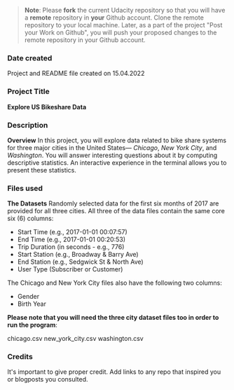>**Note**: Please **fork** the current Udacity repository so that you will have a **remote** repository in **your** Github account. Clone the remote repository to your local machine. Later, as a part of the project "Post your Work on Github", you will push your proposed changes to the remote repository in your Github account.

### Date created
Project and README file created on 15.04.2022
### Project Title
**Explore US Bikeshare Data**

### Description
**Overview**
In this project, you will explore data related to bike share systems for three major cities in the United States— *Chicago*, *New York City*, and *Washington*.
You will answer interesting questions about it by computing descriptive statistics.
An interactive experience in the terminal allows you to present these statistics.

### Files used
**The Datasets**
Randomly selected data for the first six months of 2017 are provided for all three cities. All three of the data files contain the same core six (6) columns:

* Start Time (e.g., 2017-01-01 00:07:57)
* End Time (e.g., 2017-01-01 00:20:53)
* Trip Duration (in seconds - e.g., 776)
* Start Station (e.g., Broadway & Barry Ave)
* End Station (e.g., Sedgwick St & North Ave)
* User Type (Subscriber or Customer)

The Chicago and New York City files also have the following two columns:

* Gender
* Birth Year

**Please note that you will need the three city dataset files too in order to run the program**:

chicago.csv
new_york_city.csv
washington.csv

### Credits
It's important to give proper credit. Add links to any repo that inspired you or blogposts you consulted.
